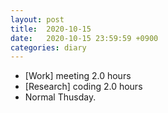 ```yaml
---
layout: post
title:  2020-10-15
date:   2020-10-15 23:59:59 +0900
categories: diary
---
```


- [Work] meeting 2.0 hours
- [Research] coding 2.0 hours
- Normal Thusday.

